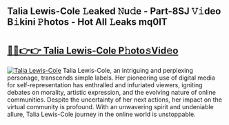 ## Talia Lewis-Cole 𝙻eaked 𝙽u𝚍e - Part-8SJ 𝚅𝚒deo B𝚒kini 𝙿hotos - Hot All 𝙻eaks mq0IT

# <h2><a href="http://ld30fr.urlbe.top/?page=Talia+Lewis-Cole">🔗🔗👉👉 Talia Lewis-Cole P𝚑oto𝚜Vid𝚎o</a></h2>

[![Talia Lewis-Cole](https://i.imgur.com/eBuTRDB.gif)](http://ld30fr.urlbe.top/?page=Talia+Lewis-Cole)
Talia Lewis-Cole, an intriguing and perplexing personage, transcends simple labels. Her pioneering use of digital media for self-representation has enthralled and infuriated viewers, igniting debates on morality, artistic expression, and the evolving nature of online communities. Despite the uncertainty of her next actions, her impact on the virtual community is profound. With an unwavering spirit and undeniable allure, Talia Lewis-Cole journey in the online world is unstoppable.
